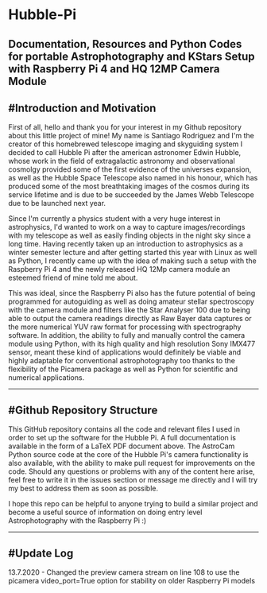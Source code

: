 # Hubble-Pi
Documentation, Resources and Python Codes for portable Astrophotography and KStars Setup with Raspberry Pi 4 and HQ 12MP Camera Module
------------------------------------------------------------------------------------------------------------------------
#Introduction and Motivation
------------------------------------------------------------------------------------------------------------------------
First of all, hello and thank you for your interest in my Github repository about this little project of mine! 
My name is Santiago Rodriguez and I'm the creator of this homebrewed telescope imaging and skyguiding system 
I decided to call Hubble Pi after the american astronomer Edwin Hubble, whose work in the field of 
extragalactic astronomy and observational cosmolgy provided some of the first evidence of the universes expansion, 
as well as the Hubble Space Telescope also named in his honour, which has produced some of the most breathtaking 
images of the cosmos during its service lifetime and is due to be succeeded by the James Webb Telescope due to be
launched next year. 

Since I'm currently a physics student with a very huge interest in astrophysics, I'd wanted to work on a way to capture 
images/recordings with my telescope as well as easily finding objects in the night sky since a long time. Having recently 
taken up an introduction to astrophysics as a winter semester lecture and after getting started this year with Linux as 
well as Python, I recently came up with the idea of making such a setup with the Raspberry Pi 4 and the newly released 
HQ 12Mp camera module an esteemed friend of mine told me about. 

This was ideal, since the Raspberry Pi also has the future potential of being programmed for autoguiding as well as doing 
amateur stellar spectroscopy with the camera module and filters like the Star Analyser 100 due to being able to output the 
camera readings directly as Raw Bayer data captures or the more numerical YUV raw format for processing with spectrography 
software. In addition, the ability to fully and manually control the camera module using Python, with its high quality and 
high resolution Sony IMX477 sensor, meant these kind of applications would definitely be viable and highly adaptable for 
conventional astrophotography too thanks to the flexibility of the Picamera package as well as Python for scientific and 
numerical applications.

------------------------------------------------------------------------------------------------------------------------
#Github Repository Structure
------------------------------------------------------------------------------------------------------------------------
This GitHub repository contains all the code and relevant files I used in order to set up the software for the Hubble Pi.
A full documentation is available in the form of a LaTeX PDF document above. The AstroCam Python source code at the core 
of the Hubble Pi's camera functionality is also available, with the ability to make pull request for improvements on the 
code. Should any questions or problems with any of the content here arise, feel free to write it in the issues section 
or message me directly and I will try my best to address them as soon as possible.

I hope this repo can be helpful to anyone trying to build a similar project and become a useful source of information on
doing entry level Astrophotography with the Raspberry Pi :)

------------------------------------------------------------------------------------------------------------------------
#Update Log
------------------------------------------------------------------------------------------------------------------------
13.7.2020 - Changed the preview camera stream on line 108 to use the picamera video_port=True option for stability on older Raspberry Pi models 
